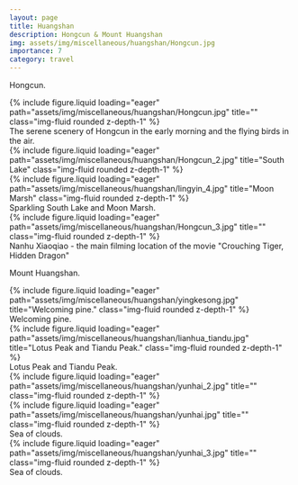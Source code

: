 ```yaml
---
layout: page
title: Huangshan
description: Hongcun & Mount Huangshan
img: assets/img/miscellaneous/huangshan/Hongcun.jpg
importance: 7
category: travel
---
```


Hongcun.


<div class="row">
    <div class="col-sm mt-3 mt-md-0">
        {% include figure.liquid loading="eager" path="assets/img/miscellaneous/huangshan/Hongcun.jpg" title="" class="img-fluid rounded z-depth-1" %}
    </div>
</div>
<div class="caption">
    The serene scenery of Hongcun in the early morning and the flying birds in the air.
</div>

<div class="row">
    <div class="col-sm mt-3 mt-md-0">
        {% include figure.liquid loading="eager" path="assets/img/miscellaneous/huangshan/Hongcun_2.jpg" title="South Lake" class="img-fluid rounded z-depth-1" %}
    </div>
    <div class="col-sm mt-3 mt-md-0">
        {% include figure.liquid loading="eager" path="assets/img/miscellaneous/huangshan/lingyin_4.jpg" title="Moon Marsh" class="img-fluid rounded z-depth-1" %}
    </div>
</div>
<div class="caption">
    Sparkling South Lake and Moon Marsh.
</div>

<div class="row">
    <div class="col-sm mt-3 mt-md-0">
        {% include figure.liquid loading="eager" path="assets/img/miscellaneous/huangshan/Hongcun_3.jpg" title="" class="img-fluid rounded z-depth-1" %}
    </div>
</div>
<div class="caption">
    Nanhu Xiaoqiao - the main filming location of the movie "Crouching Tiger, Hidden Dragon"
</div>


Mount Huangshan.


<div class="row">
    <div class="col-sm mt-3 mt-md-0">
        {% include figure.liquid loading="eager" path="assets/img/miscellaneous/huangshan/yingkesong.jpg" title="Welcoming pine." class="img-fluid rounded z-depth-1" %}
    </div>
</div>
<div class="caption">
    Welcoming pine.
</div>



<div class="row">
    <div class="col-sm mt-3 mt-md-0">
        {% include figure.liquid loading="eager" path="assets/img/miscellaneous/huangshan/lianhua_tiandu.jpg" title="Lotus Peak and Tiandu Peak." class="img-fluid rounded z-depth-1" %}
    </div>
</div>
<div class="caption">
    Lotus Peak and Tiandu Peak.
</div>


<div class="row">
    <div class="col-sm mt-3 mt-md-0">
        {% include figure.liquid loading="eager" path="assets/img/miscellaneous/huangshan/yunhai_2.jpg" title="" class="img-fluid rounded z-depth-1" %}
    </div>
    <div class="col-sm mt-3 mt-md-0">
        {% include figure.liquid loading="eager" path="assets/img/miscellaneous/huangshan/yunhai.jpg" title="" class="img-fluid rounded z-depth-1" %}
    </div>
</div>
<div class="caption">
    Sea of clouds.
</div>

<div class="row">
    <div class="col-sm-8 mt-3 mt-md-0">
        {% include figure.liquid loading="eager" path="assets/img/miscellaneous/huangshan/yunhai_3.jpg" title="" class="img-fluid rounded z-depth-1" %}
    </div>
</div>
<div class="caption">
    Sea of clouds.
</div>